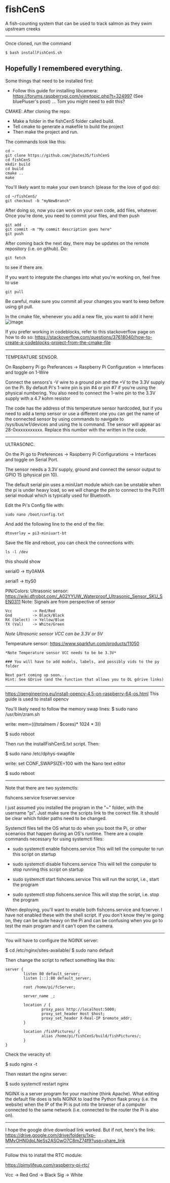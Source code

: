# fishCenS
A fish-counting system that can be used to track salmon as they swim upstream creeks

----------------------------
Once cloned, run the command
```bash
$ bash installFishCenS.sh
```
Hopefully I remembered everything.
---------------------------

Some things that need to be installed first:

- Follow this guide for installing libcamera: https://forums.raspberrypi.com/viewtopic.php?t=324997 (See bluePiuser's post) ... Tom you might need to edit this?

CMAKE:
After cloning the repo:
- Make a folder in the fishCenS folder called build.
- Tell cmake to generate a makefile to build the project
- Then make the project and run.

The commands look like this:

```
cd ~
git clone https://github.com/jbates35/fishCenS
cd fishCenS
mkdir build
cd build
cmake ..
make
```

You'll likely want to make your own branch (please for the love of god do):

```
cd ~/fishCenS/
git checkout -b "myNewBranch"
```

After doing so, now you can work on your own code, add files, whatever. Once you're done, you need to commit your files, and then push
```
git add . 
git commit -m "My commit description goes here"
git push
```

After coming back the next day, there may be updates on the remote repository (i.e. on github). Do:
```
git fetch
```
to see if there are.

If you want to integrate the changes into what you're working on, feel free to use
```
git pull
```
Be careful, make sure you commit all your changes you want to keep before using git pull.

In the cmake file, whenever you add a new file, you want to add it here:
![image](https://user-images.githubusercontent.com/70033294/218302179-2f91b61e-8081-466a-b324-c7d3f3a45e21.png)

If you prefer working in codeblocks, refer to this stackoverflow page on how to do so:
https://stackoverflow.com/questions/37618040/how-to-create-a-codeblocks-project-from-the-cmake-file

-------------

TEMPERATURE SENSOR.

On Raspberry Pi go Preferances -> Raspberry Pi Configuration -> Interfaces 
and toggle on 1-Wire

Connect the sensors's -V wire to a ground pin and the +V to the 3.3V supply
on the Pi.
By default Pi's 1-wire pin is pin #4 or pin #7 if you're using the physical 
numbering.
You also need to connect the 1-wire pin to the 3.3V supply with a 4.7 kohm resistor

The code has the address of this temperature sensor hardcoded, but if you
need to add a temp sensor or use a different one you can get the name of the
connected sensor by using commands to navigate to /sys/bus/w1/devices and 
using the ls command. The sensor will appear as 28-0xxxxxxxxxxx. Replace
this number with the written in the code.

--------------

ULTRASONIC.

On the Pi go to Preferences -> Raspberry Pi Configurations -> Interfaces
and toggle on Serial Port.

The sensor needs a 3.3V supply, ground and connect the sensor output to GPIO 15 (physical pin 10).

The default serial pin uses a miniUart module which can be unstable
when the pi is under heavy load, so we will change the pin to connect to
the PL011 serial modual which is typically used for Bluetooth.

Edit the Pi's Config file with:
```
sudo nano /boot/config.txt
```
And add the following line to the end of the file:
```
dtoverlay = pi3-miniuart-bt
```
Save the file and reboot, you can check the connections with:
```
ls -l /dev
```
this should show

serial0 -> tty0AMA

serial1 -> ttyS0

PIN/Colors:
Ultrasonic sensor: https://wiki.dfrobot.com/_A02YYUW_Waterproof_Ultrasonic_Sensor_SKU_SEN0311
Note: Signals are from perspective of sensor
```
Vcc         -> Red/Red
Gnd         -> Black/Black
RX (Select) -> Yellow/Blue  
TX (Val)    -> White/Green
```
*Note Ultrasonic sensor VCC can be 3.3V or 5V*

Temperature sensor: https://www.sparkfun.com/products/11050

```
*Note Temperature sensor VCC needs to be be 3.3V*

### You will have to add models, labels, and possibly vids to the py folder

Next part coming up soon...
Hint: See GDrive (and the function that allows you to DL gdrive links)
```
------------

https://qengineering.eu/install-opencv-4.5-on-raspberry-64-os.html
This guide is used to install opencv

You'll likely need to follow the memory swap lines:
$ sudo nano /usr/bin/zram.sh

write:
	mem=$(( ($totalmem / $cores)* 1024 * 3))

$ sudo reboot

Then run the installFishCenS.txt script.
Then:


$ sudo nano /etc/dphys-swapfile

write:
	set CONF_SWAPSIZE=100 with the Nano text editor

$ sudo reboot

------------

Note that there are two systemctls:

fishcens.service
fcserver.service

I just assumed you installed the program in the "~" folder, with the username "pi".
Just make sure the scripts link to the correct file. It should be clear which folder paths need to be changed.

Systemctl files tell the OS what to do when you boot the Pi, or other scenarios that happen during an OS's runtime. There are a couple commands necessary for using systemctl files:

- sudo systemctl enable fishcens.service
This will tell the computer to run this script on startup

- sudo systemctl disable fishcens.service
This will tell the computer to stop running this script on startup

- sudo systemctl start fishcens.service
This will run the script, i.e., start the program

- sudo systemctl stop fishcens.service
This will stop the script, i.e. stop the program

When deploying, you'll want to enable both fishcens.service and fcserver. I have not enabled these with the shell script. If you don't know they're going on, they can be quite heavy on the Pi and can be confusing when you go to test the main program and it can't open the camera.

------------

You will have to configure the NGINX server:

$ cd /etc/nginx/sites-available/
$ sudo nano default

Then change the script to reflect something like this:

```
server {
        listen 80 default_server;
        listen [::]:80 default_server;

        root /home/pi/fcServer;

        server_name _;

        location / {
                proxy_pass http://localhost:5000;
                proxy_set_header Host $host;
                proxy_set_header X-Real-IP $remote_addr;
        }

        location /fishPictures/ {
                alias /home/pi/fishCenS/build/fishPictures/;
        }
}
```

Check the veracity of:

$ sudo nginx -t

Then restart the nginx server:

$ sudo systemctl restart nginx

NGINX is a server program for your machine (think Apache). What editing the default file does is tells NGINX to load the Python flask proxy (i.e. the website) when the IP of the Pi is put into the browser of a computer connected to the same network (i.e. connected to the router the Pi is also on).

------------

I hope the google drive download link worked. But if not, here's the link: https://drive.google.com/drive/folders/1xp-MMvOHN0dpLNeSs2ASOwO7C8mZ74f9?usp=share_link

------------

Follow this to install the RTC module:

https://pimylifeup.com/raspberry-pi-rtc/

Vcc   -> Red
Gnd   -> Black
Sig   -> White

